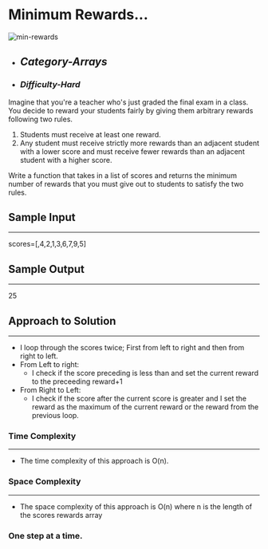 # Minimum Rewards...
![min-rewards](https://github.com/belisky/AlgoMornings/assets/61013338/32bc55c1-6748-42c9-ac8b-713c55b4d842)

- ## **_Category-Arrays_**
- ### **_Difficulty-Hard_**

Imagine that you're a teacher who's just graded the final exam in a class. You decide to reward your students fairly by giving them arbitrary rewards following two rules.

1. Students must receive at least one reward.
2. Any student must receive strictly more rewards than an adjacent student with a lower score and must receive fewer rewards than an adjacent student with a higher score.

Write a function that takes in a list of scores and returns the minimum number of rewards that you must give out to students to satisfy the two rules.

## Sample Input

---

scores=[,4,2,1,3,6,7,9,5]

## Sample Output

---

25

## Approach to Solution

---

- I loop through the scores twice; First from left to right and then from right to left.
- From Left to right:
  - I check if the score preceding is less than and set the current reward to the preceeding reward+1
- From Right to Left:
  - I check if the score after the current score is greater and I set the reward as the maximum of the current reward or the reward from the previous loop.

### Time Complexity

---

- The time complexity of this approach is O(n).

### Space Complexity

---

- The space complexity of this approach is O(n)
  where n is the length of the scores rewards array

### One step at a time.
